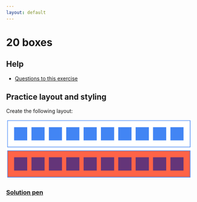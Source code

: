 ```yaml
---
layout: default
---
```

# 20 boxes

## Help

- [Questions to this exercise](http://askbot.greenfox.academy/questions/tags:twenty-boxes/)

## Practice layout and styling

Create the following layout:

![20 boxes](../assets/20-boxes.png)

### [Solution pen](https://codepen.io/adamgyulavari/pen/QWjGeLb?editors=1100)
